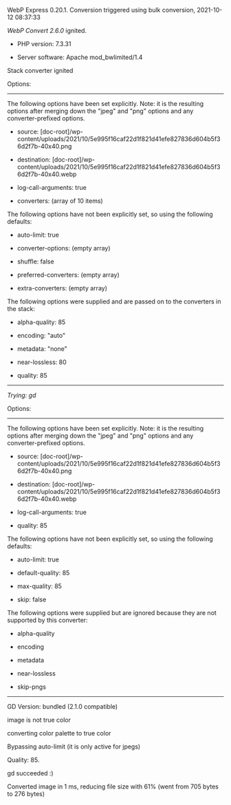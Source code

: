 WebP Express 0.20.1. Conversion triggered using bulk conversion, 2021-10-12 08:37:33

*WebP Convert 2.6.0*  ignited.
- PHP version: 7.3.31
- Server software: Apache mod_bwlimited/1.4

Stack converter ignited

Options:
------------
The following options have been set explicitly. Note: it is the resulting options after merging down the "jpeg" and "png" options and any converter-prefixed options.
- source: [doc-root]/wp-content/uploads/2021/10/5e995f16caf22d1f821d41efe827836d604b5f36d2f7b-40x40.png
- destination: [doc-root]/wp-content/uploads/2021/10/5e995f16caf22d1f821d41efe827836d604b5f36d2f7b-40x40.webp
- log-call-arguments: true
- converters: (array of 10 items)

The following options have not been explicitly set, so using the following defaults:
- auto-limit: true
- converter-options: (empty array)
- shuffle: false
- preferred-converters: (empty array)
- extra-converters: (empty array)

The following options were supplied and are passed on to the converters in the stack:
- alpha-quality: 85
- encoding: "auto"
- metadata: "none"
- near-lossless: 80
- quality: 85
------------


*Trying: gd* 

Options:
------------
The following options have been set explicitly. Note: it is the resulting options after merging down the "jpeg" and "png" options and any converter-prefixed options.
- source: [doc-root]/wp-content/uploads/2021/10/5e995f16caf22d1f821d41efe827836d604b5f36d2f7b-40x40.png
- destination: [doc-root]/wp-content/uploads/2021/10/5e995f16caf22d1f821d41efe827836d604b5f36d2f7b-40x40.webp
- log-call-arguments: true
- quality: 85

The following options have not been explicitly set, so using the following defaults:
- auto-limit: true
- default-quality: 85
- max-quality: 85
- skip: false

The following options were supplied but are ignored because they are not supported by this converter:
- alpha-quality
- encoding
- metadata
- near-lossless
- skip-pngs
------------

GD Version: bundled (2.1.0 compatible)
image is not true color
converting color palette to true color
Bypassing auto-limit (it is only active for jpegs)
Quality: 85. 
gd succeeded :)

Converted image in 1 ms, reducing file size with 61% (went from 705 bytes to 276 bytes)
